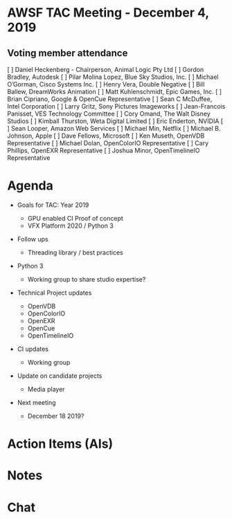 # AWSF TAC Meeting - December 4, 2019

## Voting member attendance

[ ] Daniel Heckenberg - Chairperson, Animal Logic Pty Ltd
[ ] Gordon Bradley, Autodesk
[ ] Pilar Molina Lopez, Blue Sky Studios, Inc.
[ ] Michael O’Gorman, Cisco Systems Inc.
[ ] Henry Vera, Double Negative
[ ] Bill Ballew, DreamWorks Animation
[ ] Matt Kuhlenschmidt, Epic Games, Inc.
[ ] Brian Cipriano, Google & OpenCue Representative
[ ] Sean C McDuffee, Intel Corporation
[ ] Larry Gritz, Sony Pictures Imageworks
[ ] Jean-Francois Panisset, VES Technology Committee
[ ] Cory Omand, The Walt Disney Studios
[ ] Kimball Thurston, Weta Digital Limited
[ ] Eric Enderton, NVIDIA
[ ] Sean Looper, Amazon Web Services
[ ] Michael Min, Netflix
[ ] Michael B. Johnson, Apple
[ ] Dave Fellows, Microsoft
[ ] Ken Museth, OpenVDB Representative
[ ] Michael Dolan, OpenColorIO Representative
[ ] Cary Phillips, OpenEXR Representative
[ ] Joshua Minor, OpenTimelineIO Representative

# Agenda

- Goals for TAC: Year 2019
  - GPU enabled CI Proof of concept
  - VFX Platform 2020 / Python 3
  
- Follow ups
  - Threading library / best practices
  
- Python 3
  - Working group to share studio expertise?

- Technical Project updates
  - OpenVDB
  - OpenColorIO
  - OpenEXR
  - OpenCue
  - OpenTimelineIO

- CI updates
  - Working group

- Update on candidate projects
  - Media player
  
- Next meeting
  - December 18 2019?

# Action Items (AIs)

# Notes

# Chat

